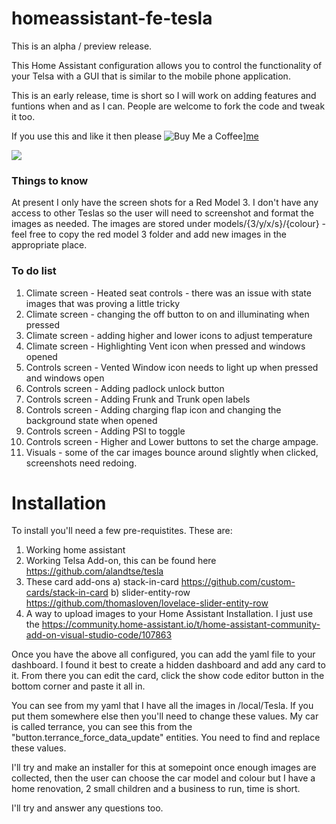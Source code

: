 # homeassistant-fe-tesla
This is an alpha / preview release.

This Home Assistant configuration allows you to control the functionality of your Telsa with a GUI that is similar to the mobile phone application.

This is an early release, time is short so I will work on adding features and funtions when and as I can.  People are welcome to fork the code and tweak it too.

If you use this and like it then please ![Buy Me a Coffee](https://github.com/ds2000/homeassistant-fe-tesla/assets/10222737/d82e5e67-0c63-4f57-baf3-7381f7b7e76f)][me](https://www.buymeacoffee.com/daveshaw301)

[<img src="[https://github.com/ds2000/homeassistant-fe-tesla/assets/10222737/d82e5e67-0c63-4f57-baf3-7381f7b7e76f)]()">](https://www.buymeacoffee.com/daveshaw301)

### Things to know
At present I only have the screen shots for a Red Model 3.  I don't have any access to other Teslas so the user will need to screenshot and format the images as needed.  The images are stored under models/{3/y/x/s}/{colour} - feel free to copy the red model 3 folder and add new images in the appropriate place.

### To do list
1) Climate screen - Heated seat controls - there was an issue with state images that was proving a little tricky 
2) Climate screen - changing the off button to on and illuminating when pressed
3) Climate screen - adding higher and lower icons to adjust temperature
4) Climate screen - Highlighting Vent icon when pressed and windows opened
5) Controls screen - Vented Window icon needs to light up when pressed and windows open
6) Controls screen - Adding padlock unlock button
7) Controls screen - Adding Frunk and Trunk open labels
8) Controls screen - Adding charging flap icon and changing the background state when opened
9) Controls screen - Adding PSI to toggle
10) Controls screen - Higher and Lower buttons to set the charge ampage.
11) Visuals - some of the car images bounce around slightly when clicked, screenshots need redoing.

# Installation
To install you'll need a few pre-requistites.  These are:
1) Working home assistant
2) Working Telsa Add-on, this can be found here https://github.com/alandtse/tesla
3) These card add-ons
   a) stack-in-card https://github.com/custom-cards/stack-in-card
   b) slider-entity-row https://github.com/thomasloven/lovelace-slider-entity-row
4) A way to upload images to your Home Assistant Installation.  I just use the https://community.home-assistant.io/t/home-assistant-community-add-on-visual-studio-code/107863

Once you have the above all configured, you can add the yaml file to your dashboard.  I found it best to create a hidden dashboard and add any card to it.
From there you can edit the card, click the show code editor button in the bottom corner and paste it all in.

You can see from my yaml that I have all the images in /local/Tesla.  If you put them somewhere else then you'll need to change these values.
My car is called terrance, you can see this from the "button.terrance_force_data_update" entities.  You need to find and replace these values.

I'll try and make an installer for this at somepoint once enough images are collected, then the user can choose the car model and colour but I have a home renovation, 2 small children and a business to run, time is short.

I'll try and answer any questions too.

